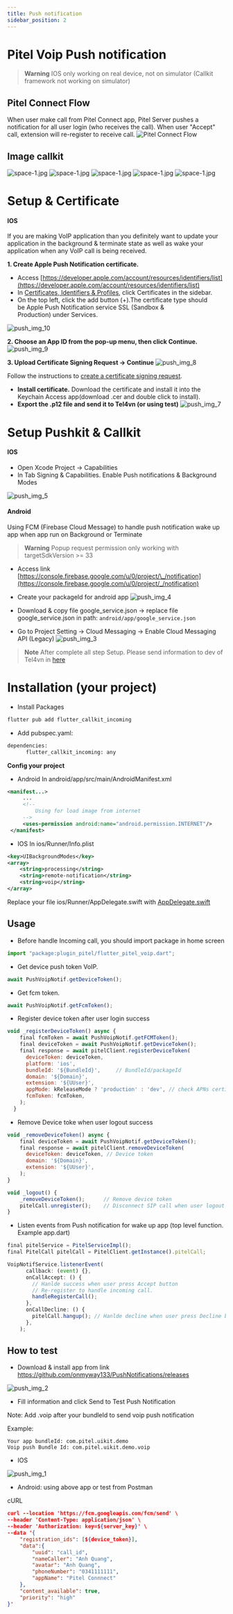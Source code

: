 ```yaml
---
title: Push notification
sidebar_position: 2
---
```


# Pitel Voip Push notification

> **Warning**
> IOS only working on real device, not on simulator (Callkit framework not working on simulator)

## Pitel Connect Flow

When user make call from Pitel Connect app, Pitel Server pushes a notification for all user login (who receives the call). When user "Accept" call, extension will re-register to receive call.
![Pitel Connect Flow](img/images/pitel_connect_flow.png)

## Image callkit

![space-1.jpg](img/images/call_kit_android_1.png)
![space-1.jpg](img/images/call_kit_android_2.png)
![space-1.jpg](img/images/call_kit_1.png)
![space-1.jpg](img/images/call_kit_2.png)
![space-1.jpg](img/images/call_kit_3.png)

# Setup & Certificate

#### IOS

If you are making VoIP application than you definitely want to update your application in the background & terminate state as well as wake your application when any VoIP call is being received.

**1. Create Apple Push Notification certificate.**

- Access [https://developer.apple.com/account/resources/identifiers/list](https://developer.apple.com/account/resources/identifiers/list)
- In [Certificates, Identifiers & Profiles](https://developer.apple.com/account/resources), click Certificates in the sidebar.
- On the top left, click the add button (+).The certificate type should be Apple Push Notification service SSL (Sandbox & Production) under Services.

![push_img_10](img/push_img/push_img_10.png)

**2. Choose an App ID from the pop-up menu, then click Continue.**
![push_img_9](img/push_img/push_img_9.png)

**3. Upload Certificate Signing Request → Continue**
![push_img_8](img/push_img/push_img_8.png)

Follow the instructions to [create a certificate signing request](https://developer.apple.com/help/account/create-certificates/create-a-certificate-signing-request).

- **Install certificate.**
  Download the certificate and install it into the Keychain Access app(download .cer and double click to install).
- **Export the .p12 file and send it to Tel4vn (or using test)**
  ![push_img_7](img/push_img/push_img_7.png)

# Setup Pushkit & Callkit

#### IOS

- Open Xcode Project → Capabilities
- In Tab Signing & Capabilities. Enable Push notifications & Background Modes

![push_img_5](img/push_img/push_img_5.png)

#### Android

Using FCM (Firebase Cloud Message) to handle push notification wake up app when app run on Background or Terminate

> **Warning**
> Popup request permission only working with targetSdkVersion >= 33

- Access link [https://console.firebase.google.com/u/0/project/\_/notification](https://console.firebase.google.com/u/0/project/_/notification)
- Create your packageId for android app
  ![push_img_4](img/push_img/push_img_4.png)
- Download & copy file google_service.json -> replace file google_service.json in path: `android/app/google_service.json`

- Go to Project Setting → Cloud Messaging → Enable Cloud Messaging API (Legacy)
  ![push_img_3](img/push_img/push_img_3.png)

> **Note**
> After complete all step Setup. Please send information to dev of Tel4vn in [here](https://portal-sdkdev.tel4vn.com/login)

# Installation (your project)

- Install Packages

```xml
flutter pub add flutter_callkit_incoming
```

- Add pubspec.yaml:

```xml
dependencies:
      flutter_callkit_incoming: any
```

**Config your project**

- Android
  In android/app/src/main/AndroidManifest.xml

```xml
<manifest...>
     ...
     <!--
         Using for load image from internet
     -->
     <uses-permission android:name="android.permission.INTERNET"/>
 </manifest>
```

- IOS
  In ios/Runner/Info.plist

```xml
<key>UIBackgroundModes</key>
<array>
    <string>processing</string>
    <string>remote-notification</string>
    <string>voip</string>
</array>
```

Replace your file ios/Runner/AppDelegate.swift with [AppDelegate.swift](https://github.com/tel4vn/pitel-ui-kit/blob/dev/ios/Runner/AppDelegate.swift)

## **Usage**

- Before handle Incoming call, you should import package in home screen

```js
import "package:plugin_pitel/flutter_pitel_voip.dart";
```

- Get device push token VoIP.

```js
await PushVoipNotif.getDeviceToken();
```

- Get fcm token.

```js
await PushVoipNotif.getFcmToken();
```

- Register device token after user login success

```js
void _registerDeviceToken() async {
    final fcmToken = await PushVoipNotif.getFCMToken();
    final deviceToken = await PushVoipNotif.getDeviceToken();
    final response = await pitelClient.registerDeviceToken(
      deviceToken: deviceToken,
      platform: 'ios',
      bundleId: '${BundleId}',     // BundleId/packageId
      domain: '${Domain}',
      extension: '${UUser}',
      appMode: kReleaseMode ? 'production' : 'dev', // check APNs certificate of Apple run production or dev mode
      fcmToken: fcmToken,
    );
  }
```

- Remove Device toke when user logout success

```js
void _removeDeviceToken() async {
    final deviceToken = await PushVoipNotif.getDeviceToken();
    final response = await pitelClient.removeDeviceToken(
      deviceToken: deviceToken, // Device token
      domain: '${Domain}',
      extension: '${UUser}',
    );
}

void _logout() {
    _removeDeviceToken();      // Remove device token
    pitelCall.unregister();    // Disconnect SIP call when user logout
}
```

- Listen events from Push notification for wake up app (top level function. Example app.dart)

```js
final pitelService = PitelServiceImpl();
final PitelCall pitelCall = PitelClient.getInstance().pitelCall;

VoipNotifService.listenerEvent(
      callback: (event) {},
      onCallAccept: () {
        // Hanlde success when user press Accept button
        // Re-register to handle incoming call.
        handleRegisterCall();
      },
      onCallDecline: () {
        pitelCall.hangup();	// Hanlde decline when user press Decline button
      },
    );
```

## How to test

- Download & install app from link https://github.com/onmyway133/PushNotifications/releases

![push_img_2](img/push_img/push_img_2.png)

- Fill information and click Send to Test Push Notification

Note: Add .voip after your bundleId to send voip push notification

Example:

```
Your app bundleId: com.pitel.uikit.demo
Voip push Bundle Id: com.pitel.uikit.demo.voip
```

- IOS

![push_img_1](img/push_img/push_img_1.png)

- Android: using above app or test from Postman

cURL

```json
curl --location 'https://fcm.googleapis.com/fcm/send' \
--header 'Content-Type: application/json' \
--header 'Authorization: key=${server_key}' \
--data '{
    "registration_ids": [${device_token}],
    "data":{
        "uuid": "call_id",
        "nameCaller": "Anh Quang",
        "avatar": "Anh Quang",
        "phoneNumber": "0341111111",
        "appName": "Pitel Connnect"
    },
    "content_available": true,
    "priority": "high"
}'
```
